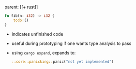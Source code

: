 parent: [[+ rust]]

```rust
fn fib(n: i32) -> i32 {
    todo!()
}
```

- indicates unfinished code
- useful during prototyping if one wants type analysis to pass
- using `cargo expand`, expands to:

  ```rust
  ::core::panicking::panic("not yet implemented")
  ```

